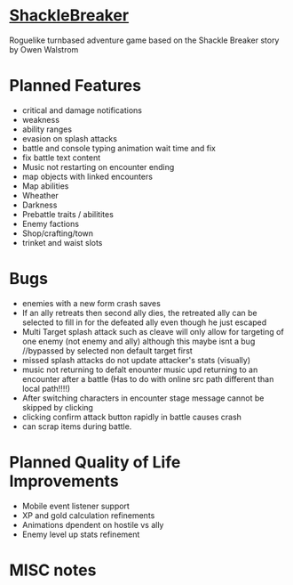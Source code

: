 # [ShackleBreaker](https://shackle-breaker-frontend.onrender.com/)
Roguelike turnbased adventure game based on the Shackle Breaker story by Owen Walstrom

# Planned Features
* critical and damage notifications
* weakness
* ability ranges
* evasion on splash attacks
* battle and console typing animation wait time and fix
* fix battle text content
* Music not restarting on encounter ending
* map objects with linked encounters
* Map abilities
* Wheather
* Darkness
* Prebattle traits / abilitites
* Enemy factions
* Shop/crafting/town
* trinket and waist slots


# Bugs
* enemies with a new form crash saves
* If an ally retreats then second ally dies, the retreated ally can be selected to fill in for the defeated ally even though he just escaped
* Multi Target splash attack such as cleave will only allow for targeting of one enemy (not enemy and ally) although this maybe isnt a bug //bypassed by selected non default target first
* missed splash attacks do not update attacker's stats (visually)
* music not returning to defalt enounter music upd returning to an encounter after a battle (Has to do with online src path different than local path!!!!)
* After switching characters in encounter stage message cannot be skipped by clicking
* clicking confirm attack button rapidly in battle causes crash
* can scrap items during battle.



# Planned Quality of Life Improvements
* Mobile event listener support
* XP and gold calculation refinements
* Animations dpendent on hostile vs ally
* Enemy level up stats refinement

# MISC notes

